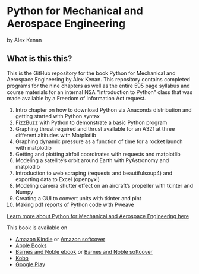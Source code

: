 # Python for Mechanical and Aerospace Engineering
by Alex Kenan


## What is this this?

This is the GitHub repository for the book Python for Mechanical and Aerospace Engineering by Alex Kenan. This repository contains completed programs for the nine chapters as well as the entire 595 page syllabus and course materials for an internal NSA "Introduction to Python" class that was made available by a Freedom of Information Act request.

1.	Intro chapter on how to download Python via Anaconda distribution and getting started with Python syntax
1.  FizzBuzz with Python to demonstrate a basic Python program
2.	Graphing thrust required and thrust available for an A321 at three different altitudes with Matplotlib
3.	Graphing dynamic pressure as a function of time for a rocket launch with matplotlib 
4.	Getting and plotting airfoil coordinates with requests and matplotlib
5.	Modeling a satellite’s orbit around Earth with PyAstronomy and matplotlib
6.	Introduction to web scraping (requests and beautifulsoup4) and exporting data to Excel (openpyxl)
7.	Modeling camera shutter effect on an aircraft’s propeller with tkinter and Numpy
8.	Creating a GUI to convert units with tkinter and pint
9.	Making pdf reports of Python code with Pweave


[Learn more about Python for Mechanical and Aerospace Engineering here](https://pymae.github.io)

This book is available on 
* [Amazon Kindle][AmazonK] or [Amazon softcover][AmazonS]
* [Apple Books][Apple Books]
* [Barnes and Noble ebook][Barnes and Noble ebook] or [Barnes and Noble softcover][Barnes and Noble softcover]
* [Kobo][Kobo]
* [Google Play][Google Play]

[AmazonK]:    https://www.amazon.com
[AmazonS]:   https://www.amazon.com
[Apple Books]:     https://www.apple.com
[Barnes and Noble ebook]: https://www.barnesnnoble.com
[Barnes and Noble softcover]: https://www.barnesnnoble.com
[Kobo]: https://www.kobo.com
[Google Play]: https://www.google.com


